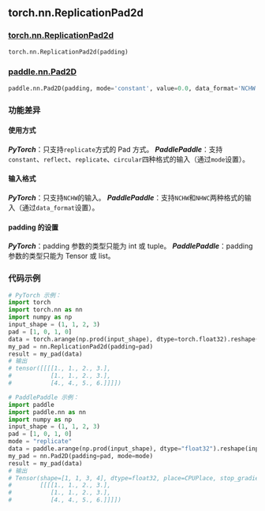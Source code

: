 ## torch.nn.ReplicationPad2d
### [torch.nn.ReplicationPad2d](https://pytorch.org/docs/stable/generated/torch.nn.ReplicationPad2d.html?highlight=pad#torch.nn.ReplicationPad2d)
```python
torch.nn.ReplicationPad2d(padding)
```
### [paddle.nn.Pad2D](https://www.paddlepaddle.org.cn/documentation/docs/zh/api/paddle/nn/Pad2D_cn.html#pad2d)
```python
paddle.nn.Pad2D(padding, mode='constant', value=0.0, data_format='NCHW', name=None)
```

### 功能差异

#### 使用方式
***PyTorch***：只支持`replicate`方式的 Pad 方式。
***PaddlePaddle***：支持`constant`、`reflect`、`replicate`、`circular`四种格式的输入（通过`mode`设置）。

#### 输入格式
***PyTorch***：只支持`NCHW`的输入。
***PaddlePaddle***：支持`NCHW`和`NHWC`两种格式的输入（通过`data_format`设置）。

#### padding 的设置
***PyTorch***：padding 参数的类型只能为 int 或 tuple。
***PaddlePaddle***：padding 参数的类型只能为 Tensor 或 list。


### 代码示例
``` python
# PyTorch 示例：
import torch
import torch.nn as nn
import numpy as np
input_shape = (1, 1, 2, 3)
pad = [1, 0, 1, 0]
data = torch.arange(np.prod(input_shape), dtype=torch.float32).reshape(input_shape) + 1
my_pad = nn.ReplicationPad2d(padding=pad)
result = my_pad(data)
# 输出
# tensor([[[[1., 1., 2., 3.],
#           [1., 1., 2., 3.],
#           [4., 4., 5., 6.]]]])
```

``` python
# PaddlePaddle 示例：
import paddle
import paddle.nn as nn
import numpy as np
input_shape = (1, 1, 2, 3)
pad = [1, 0, 1, 0]
mode = "replicate"
data = paddle.arange(np.prod(input_shape), dtype="float32").reshape(input_shape) + 1
my_pad = nn.Pad2D(padding=pad, mode=mode)
result = my_pad(data)
# 输出
# Tensor(shape=[1, 1, 3, 4], dtype=float32, place=CPUPlace, stop_gradient=True,
#        [[[[1., 1., 2., 3.],
#           [1., 1., 2., 3.],
#           [4., 4., 5., 6.]]]])
```
